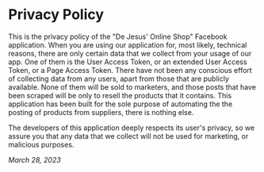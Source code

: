 # Privacy Policy

This is the privacy policy of the "De Jesus' Online Shop" Facebook application. When you are using our application for, most likely, technical reasons, there are
only certain data that we collect from your usage of our app. One of them is the User Access Token, or an extended User Access Token, or a Page Access Token. There 
have not been any conscious effort of collecting data from any users, apart from those that are publicly available. None of them will be sold to marketers, and those 
posts that have been scraped will be only to resell the products that it contains. This application has been built for the sole purpose of automating the the posting
of products from suppliers, there is nothing else. 

The developers of this application deeply respects its user's privacy, so we assure you that any data that we collect will not be used for marketing, or malicious purposes.

*March 28, 2023*
